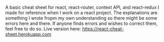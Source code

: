 A basic cheat sheet for react, react-router, context API, and react-redux I made for reference when I work on a react project. The explanations are something I wrote fropm my own understanding so there might be some errors here and there.
If anyone finds errors and wishes to correct them, feel free to do so.
Live version here: https://react-cheat-sheet.herokuapp.com
